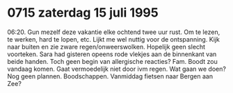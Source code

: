 # 0715 zaterdag 15 juli 1995
06:20. Gun mezelf deze vakantie elke ochtend twee uur rust. Om te lezen, te werken, hard te lopen, etc. Lijkt me wel nuttig voor de ontspanning. Kijk naar buiten en zie zware regen/onweerswolken. Hopelijk geen slecht voorteken. Sara had gisteren opeens rode vlekjes aan de binnenkant van beide handen. Toch geen begin van allergische reacties? Fam. Boodt zou vandaag komen. Gaat vermoedelijk niet door ivm regen. Wat gaan we doen? Nog geen plannen. Boodschappen. Vanmiddag fietsen naar Bergen aan Zee?